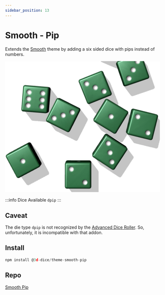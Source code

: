 ```yaml
---
sidebar_position: 13
---
```


# Smooth - Pip
Extends the [Smooth](/docs/themes/smooth) theme by adding a six sided dice with pips instead of numbers.

<img src='/img/themes/smooth-pip.jpg' alt='smooth pip dice screenshot' width='600' />

:::info Dice Available
`dpip`
:::

## Caveat
The die type `dpip` is not recognized by the [Advanced Dice Roller](/docs/addons/advRoller). So, unfortunately, it is incompatible with that addon.

## Install
```javascript
npm install @3d-dice/theme-smooth-pip
```

## Repo
[Smooth Pip](https://github.com/3d-dice/dice-themes/tree/main/themes/smooth-pip)